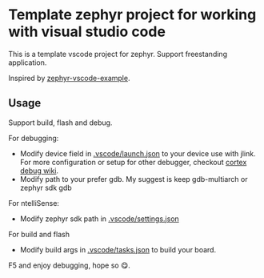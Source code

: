 # Template zephyr project for working with visual studio code

This is a template vscode project for zephyr. Support freestanding application.

Inspired by [zephyr-vscode-example](https://github.com/beriberikix/zephyr-vscode-example/tree/main).

## Usage

Support build, flash and debug.

For debugging:

- Modify device field in [.vscode/launch.json](.vscode/launch.json) to your device use with jlink. For more configuration or setup for other debugger, checkout [cortex debug wiki](https://github.com/Marus/cortex-debug/wiki/J-Link-Specific-Configuration).
- Modify path to your prefer gdb. My suggest is keep gdb-multiarch or zephyr sdk gdb

For ntelliSense:

- Modify zephyr sdk path in [.vscode/settings.json](.vscode/settings.json)

For build and flash

- Modify build args in [.vscode/tasks.json](.vscode/tasks.json) to build your board.

F5 and enjoy debugging, hope so :yum:.
